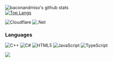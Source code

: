 ![baconandmiso's github stats](https://github-readme-stats.vercel.app/api?username=baconandmiso&hide=issuses&theme=dark)   
[![Top Langs](https://github-readme-stats.vercel.app/api/top-langs/?username=baconandmiso&layout=compact&theme=dark)](https://github.com/anuraghazra/github-readme-stats)

![Cloudflare](https://img.shields.io/badge/Cloudflare-F38020?style=for-the-badge&logo=Cloudflare&logoColor=white)
![.Net](https://img.shields.io/badge/.NET-5C2D91?style=for-the-badge&logo=.net&logoColor=white)

### Languages
![C++](https://img.shields.io/badge/c++-%2300599C.svg?style=for-the-badge&logo=c%2B%2B&logoColor=white)
![C#](https://img.shields.io/badge/c%23-%23239120.svg?style=for-the-badge&logo=csharp&logoColor=white)
![HTML5](https://img.shields.io/badge/html5-%23E34F26.svg?style=for-the-badge&logo=html5&logoColor=white)
![JavaScript](https://img.shields.io/badge/javascript-%23323330.svg?style=for-the-badge&logo=javascript&logoColor=%23F7DF1E)
![TypeScript](https://img.shields.io/badge/typescript-%23007ACC.svg?style=for-the-badge&logo=typescript&logoColor=white)

![](https://komarev.com/ghpvc/?username=baconandmiso&color=green)
